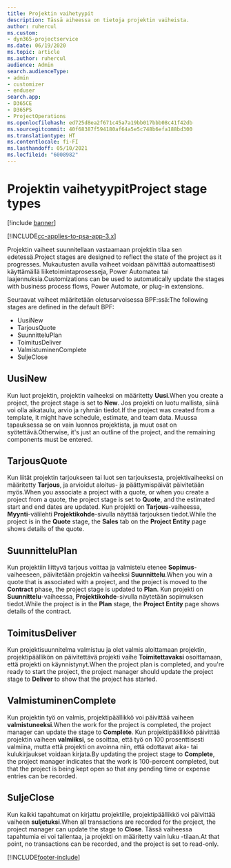 ```yaml
---
title: Projektin vaihetyypit
description: Tässä aiheessa on tietoja projektin vaiheista.
author: ruhercul
ms.custom:
- dyn365-projectservice
ms.date: 06/19/2020
ms.topic: article
ms.author: ruhercul
audience: Admin
search.audienceType:
- admin
- customizer
- enduser
search.app:
- D365CE
- D365PS
- ProjectOperations
ms.openlocfilehash: ed725d8ea2f671c45a7a19bb017bbb08c41f42db
ms.sourcegitcommit: 40f68387f594180af64a5e5c748b6efa188bd300
ms.translationtype: HT
ms.contentlocale: fi-FI
ms.lasthandoff: 05/10/2021
ms.locfileid: "6008982"
---
```

# <a name="project-stage-types"></a><span data-ttu-id="e534d-103">Projektin vaihetyypit</span><span class="sxs-lookup"><span data-stu-id="e534d-103">Project stage types</span></span> 

[!include [banner](../includes/psa-now-project-operations.md)]

[!INCLUDE[cc-applies-to-psa-app-3.x](../includes/cc-applies-to-psa-app-3x.md)]

<span data-ttu-id="e534d-104">Projektin vaiheet suunnitellaan vastaamaan projektin tilaa sen edetessä.</span><span class="sxs-lookup"><span data-stu-id="e534d-104">Project stages are designed to reflect the state of the project as it progresses.</span></span> <span data-ttu-id="e534d-105">Mukautusten avulla vaiheet voidaan päivittää automaattisesti käyttämällä liiketoimintaprosesseja, Power Automatea tai laajennuksia.</span><span class="sxs-lookup"><span data-stu-id="e534d-105">Customizations can be used to automatically update the stages with business process flows, Power Automate, or plug-in extensions.</span></span>

<span data-ttu-id="e534d-106">Seuraavat vaiheet määritetään oletusarvoisessa BPF:ssä:</span><span class="sxs-lookup"><span data-stu-id="e534d-106">The following stages are defined in the default BPF:</span></span>

- <span data-ttu-id="e534d-107">Uusi</span><span class="sxs-lookup"><span data-stu-id="e534d-107">New</span></span>
- <span data-ttu-id="e534d-108">Tarjous</span><span class="sxs-lookup"><span data-stu-id="e534d-108">Quote</span></span>
- <span data-ttu-id="e534d-109">Suunnittelu</span><span class="sxs-lookup"><span data-stu-id="e534d-109">Plan</span></span>
- <span data-ttu-id="e534d-110">Toimitus</span><span class="sxs-lookup"><span data-stu-id="e534d-110">Deliver</span></span>
- <span data-ttu-id="e534d-111">Valmistuminen</span><span class="sxs-lookup"><span data-stu-id="e534d-111">Complete</span></span>
- <span data-ttu-id="e534d-112">Sulje</span><span class="sxs-lookup"><span data-stu-id="e534d-112">Close</span></span> 

## <a name="new"></a><span data-ttu-id="e534d-113">Uusi</span><span class="sxs-lookup"><span data-stu-id="e534d-113">New</span></span>

<span data-ttu-id="e534d-114">Kun luot projektin, projektin vaiheeksi on määritetty **Uusi**.</span><span class="sxs-lookup"><span data-stu-id="e534d-114">When you create a project, the project stage is set to **New**.</span></span> <span data-ttu-id="e534d-115">Jos projekti on luotu mallista, siinä voi olla aikataulu, arvio ja ryhmän tiedot.</span><span class="sxs-lookup"><span data-stu-id="e534d-115">If the project was created from a template, it might have schedule, estimate, and team data.</span></span> <span data-ttu-id="e534d-116">Muussa tapauksessa se on vain luonnos projektista, ja muut osat on syötettävä.</span><span class="sxs-lookup"><span data-stu-id="e534d-116">Otherwise, it's just an outline of the project, and the remaining components must be entered.</span></span>

## <a name="quote"></a><span data-ttu-id="e534d-117">Tarjous</span><span class="sxs-lookup"><span data-stu-id="e534d-117">Quote</span></span>

<span data-ttu-id="e534d-118">Kun liität projektin tarjoukseen tai luot sen tarjouksesta, projektivaiheeksi on määritetty **Tarjous**, ja arvioidut aloitus- ja päättymispäivät päivitetään myös.</span><span class="sxs-lookup"><span data-stu-id="e534d-118">When you associate a project with a quote, or when you create a project from a quote, the project stage is set to **Quote**, and the estimated start and end dates are updated.</span></span> <span data-ttu-id="e534d-119">Kun projekti on **Tarjous**-vaiheessa, **Myynti**-välilehti **Projektikohde**-sivulla näyttää tarjouksen tiedot.</span><span class="sxs-lookup"><span data-stu-id="e534d-119">While the project is in the **Quote** stage, the **Sales** tab on the **Project Entity** page shows details of the quote.</span></span>

## <a name="plan"></a><span data-ttu-id="e534d-120">Suunnittelu</span><span class="sxs-lookup"><span data-stu-id="e534d-120">Plan</span></span>

<span data-ttu-id="e534d-121">Kun projektiin liittyvä tarjous voittaa ja valmistelu etenee **Sopimus**-vaiheeseen, päivitetään projektin vaiheeksi **Suunnittelu**.</span><span class="sxs-lookup"><span data-stu-id="e534d-121">When you win a quote that is associated with a project, and the project is moved to the **Contract** phase, the project stage is updated to **Plan**.</span></span> <span data-ttu-id="e534d-122">Kun projekti on **Suunnittelu**-vaiheessa, **Projektikohde**-sivulla näytetään sopimuksen tiedot.</span><span class="sxs-lookup"><span data-stu-id="e534d-122">While the project is in the **Plan** stage, the **Project Entity** page shows details of the contract.</span></span>

## <a name="deliver"></a><span data-ttu-id="e534d-123">Toimitus</span><span class="sxs-lookup"><span data-stu-id="e534d-123">Deliver</span></span>

<span data-ttu-id="e534d-124">Kun projektisuunnitelma valmistuu ja olet valmis aloittamaan projektin, projektipäällikön on päivitettävä projekti vaihe **Toimitettavaksi** osoittamaan, että projekti on käynnistynyt.</span><span class="sxs-lookup"><span data-stu-id="e534d-124">When the project plan is completed, and you're ready to start the project, the project manager should update the project stage to **Deliver** to show that the project has started.</span></span>

## <a name="complete"></a><span data-ttu-id="e534d-125">Valmistuminen</span><span class="sxs-lookup"><span data-stu-id="e534d-125">Complete</span></span> 

<span data-ttu-id="e534d-126">Kun projektin työ on valmis, projektipäällikkö voi päivittää vaiheen **valmistuneeksi**.</span><span class="sxs-lookup"><span data-stu-id="e534d-126">When the work for the project is completed, the project manager can update the stage to **Complete**.</span></span> <span data-ttu-id="e534d-127">Kun projektipäällikkö päivittää projektin vaiheen **valmiiksi**, se osoittaa, että työ on 100 prosenttisesti valmiina, mutta että projekti on avoinna niin, että odottavat aika- tai kulukirjaukset voidaan kirjata.</span><span class="sxs-lookup"><span data-stu-id="e534d-127">By updating the project stage to **Complete**, the project manager indicates that the work is 100-percent completed, but that the project is being kept open so that any pending time or expense entries can be recorded.</span></span>

## <a name="close"></a><span data-ttu-id="e534d-128">Sulje</span><span class="sxs-lookup"><span data-stu-id="e534d-128">Close</span></span>

<span data-ttu-id="e534d-129">Kun kaikki tapahtumat on kirjattu projektille, projektipäällikkö voi päivittää vaiheen **suljetuksi**.</span><span class="sxs-lookup"><span data-stu-id="e534d-129">When all transactions are recorded for the project, the project manager can update the stage to **Close**.</span></span> <span data-ttu-id="e534d-130">Tässä vaiheessa tapahtumia ei voi tallentaa, ja projekti on määritetty vain luku -tilaan.</span><span class="sxs-lookup"><span data-stu-id="e534d-130">At that point, no transactions can be recorded, and the project is set to read-only.</span></span>


[!INCLUDE[footer-include](../includes/footer-banner.md)]